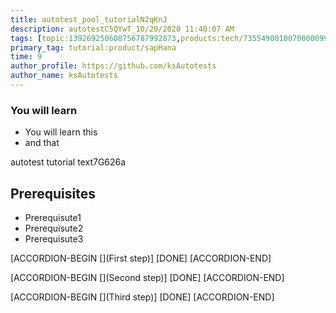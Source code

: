 ```yaml
---
title: autotest_pool_tutorialN2qKnJ
description: autotestC5QYwT_10/20/2020 11:40:07 AM
tags: [topic:139269250608756787992873,products:tech/73554900100700000996,tutorial:experience/advanced]
primary_tag: tutorial:product/sapHana
time: 9
author_profile: https://github.com/ksAutotests
author_name: ksAutotests
---
```

### You will learn
- You will learn this
- and that

autotest tutorial text7G626a

## Prerequisites
- Prerequisute1
- Prerequisute2
- Prerequisute3

[ACCORDION-BEGIN [](First step)]
[DONE]
[ACCORDION-END]

[ACCORDION-BEGIN [](Second step)]
[DONE]
[ACCORDION-END]

[ACCORDION-BEGIN [](Third step)]
[DONE]
[ACCORDION-END]

